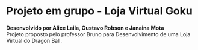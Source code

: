 # Projeto em grupo - Loja Virtual Goku

<strong> Desenvolvido por Alice Laila, Gustavo Robson e Janaina Mota</strong> 
<br>
Projeto proposto pelo professor Bruno para Desenvolvimento de uma Loja Virtual do Dragon Ball. 
